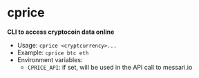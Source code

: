 # cprice
**CLI to access cryptocoin data online**

* Usage: `cprice <cryptcurrency>...`
* Example: `cprice btc eth`
* Environment variables:
  - `CPRICE_API`: if set, will be used in the API call to messari.io
